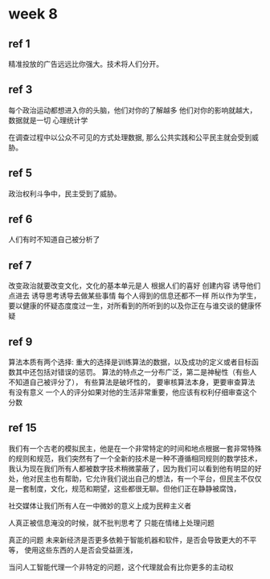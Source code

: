 # week 8

## ref 1
精准投放的广告远远比你强大。技术将人们分开。

## ref 3
每个政治运动都想进入你的头脑，他们对你的了解越多
他们对你的影响就越大，数据就是一切
心理统计学

在调查过程中以公众不可见的方式处理数据, 那么公共实践和公平民主就会受到威胁。

## ref 5
政治权利斗争中，民主受到了威胁。

## ref 6
人们有时不知道自己被分析了

## ref 7
改变政治就要改变文化，文化的基本单元是人
根据人们的喜好 创建内容 诱导他们点进去 诱导思考诱导去做某些事情
每个人得到的信息还都不一样
所以作为学生，要以健康的怀疑态度度过一生，对所看到的所听到的以及你正在与谁交谈的健康怀疑

## ref 9
算法本质有两个选择: 重大的选择是训练算法的数据，以及成功的定义或者目标函数其中还包括对错误的惩罚。 
算法的特点之一分布广泛，第二是神秘性（有些人不知道自己被评分了）， 有些算法是破坏性的，
要审核算法本身，更要审查算法有没有意义
一个人的评分如果对他的生活非常重要，他应该有权利仔细审查这个分数

## ref 15
我们有一个古老的模拟民主，他是在一个非常特定的时间和地点根据一套非常特殊的规则和规范，我们突然有了一个全新的技术是一种不遵循相同规则的数学技术，我认为现在我们所有人都被数字技术稍微蒙蔽了，因为我们可以看到他有明显的好处，他对民主也有帮助，它允许我们说出自己的想法，有一个平台，但民主不仅仅是一套制度，文化，规范和期望，这些都很无聊。但他们正在静静被腐蚀，

社交媒体让我们所有人在一中微妙的意义上成为民粹主义者

人真正被信息淹没的时候，就不批判思考了 只能在情绪上处理问题

真正的问题 未来新经济是否更多依赖于智能机器和软件，是否会导致更大的不平等，
使用这些东西的人是否会受益匪浅，

当问人工智能代理一个非特定的问题，这个代理就会有比你更多的主动权







